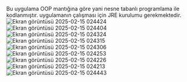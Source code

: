 Bu uygulama OOP mantığına göre yani nesne tabanlı programlama ile kodlanmıştır.
uygulamanın çalışması için JRE kurulumu gerekmektedir.
![Ekran görüntüsü 2025-02-15 024424](https://github.com/user-attachments/assets/d7d6b755-9bb1-4f11-ae0d-2ebb0e6e273c)
![Ekran görüntüsü 2025-02-15 024404](https://github.com/user-attachments/assets/de6ffb1b-02d3-458a-97de-9fad9dfc8f53)
![Ekran görüntüsü 2025-02-15 024324](https://github.com/user-attachments/assets/dc492559-8ecf-4087-b1c0-db2f6e4f4a1b)
![Ekran görüntüsü 2025-02-15 024315](https://github.com/user-attachments/assets/e6fb9879-6320-44ad-b866-32ac88a4cb12)
![Ekran görüntüsü 2025-02-15 024306](https://github.com/user-attachments/assets/1401bac8-3dad-47a2-92db-f307652c27e1)
![Ekran görüntüsü 2025-02-15 024253](https://github.com/user-attachments/assets/1daa4f82-e7e1-4715-8a06-6b6e72a33da6)
![Ekran görüntüsü 2025-02-15 024226](https://github.com/user-attachments/assets/187c10d0-b74f-4ed0-918f-e50b71397318)
![Ekran görüntüsü 2025-02-15 024213](https://github.com/user-attachments/assets/be959cbc-939c-45a6-b2f4-cd97efafcf6e)
![Ekran görüntüsü 2025-02-15 024443](https://github.com/user-attachments/assets/1079757b-86ee-427d-961b-c167c9fcb79f)
